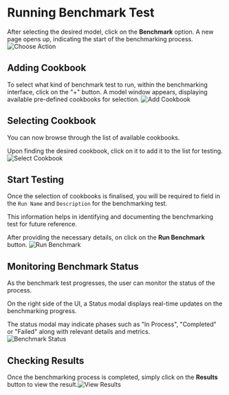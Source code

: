 # Running Benchmark Test
After selecting the desired model, click on the **Benchmark** option. A new page opens up, indicating the start of the benchmarking process.
![Choose Action](/res/MS5.png)

## Adding Cookbook
To select what kind of benchmark test to run, within the benchmarking interface, click on the "+" button. A model window appears, displaying available pre-defined cookbooks for selection.
![Add Cookbook](/res/MS6.png)

## Selecting Cookbook
You can now browse through the list of available cookbooks.

Upon finding the desired cookbook, click on it to add it to the list for testing.
![Select Cookbook](/res/MS7.png)

## Start Testing
Once the selection of cookbooks is finalised, you will be required to field in the `Run Name` and `Description` for the benchmarking test.

This information helps in identifying and documenting the benchmarking test for future reference. 

After providing the necessary details, on click on the **Run Benchmark** button.
![Run Benchmark](/res/MS8.png)


## Monitoring Benchmark Status
As the benchmark test progresses, the user can monitor the status of the process.

On the right side of the UI, a Status modal displays real-time updates on the benchmarking progress.

The status modal may indicate phases such as "In Process", "Completed" or "Failed" along with relevant details and metrics.<br/>![Benchmark Status](/res/MS9.png)

## Checking Results
Once the benchmarking process is completed, simply click on the **Results** button to view the result.![View Results](/res/MS10.png)

